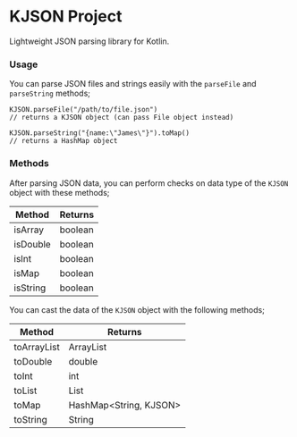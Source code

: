KJSON Project
=============

Lightweight JSON parsing library for Kotlin.

### Usage

You can parse JSON files and strings easily with the `parseFile` and `parseString` methods;

```
KJSON.parseFile("/path/to/file.json")
// returns a KJSON object (can pass File object instead)

KJSON.parseString("{name:\"James\"}").toMap()
// returns a HashMap object
```

### Methods

After parsing JSON data, you can perform checks on data type of the `KJSON` object with these methods;

| Method   | Returns |
| -------- | ------- |
| isArray  | boolean |
| isDouble | boolean |
| isInt    | boolean |
| isMap    | boolean |
| isString | boolean |

You can cast the data of the `KJSON` object with the following methods;

| Method      | Returns                |
| ----------- | ---------------------- |
| toArrayList | ArrayList<KJSON>       |
| toDouble    | double                 |
| toInt       | int                    |
| toList      | List<KJSON>            |
| toMap       | HashMap<String, KJSON> |
| toString    | String                 |